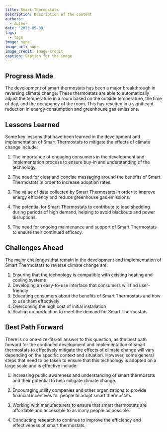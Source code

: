 ```yaml
---
title: Smart Thermostats
description: Description of the content
authors:
  - Author
date: '2023-05-30'
tags:
  - tags
image: none
image_url: none
image_credit: Image Credit
caption: Caption for the image
---
```


## Progress Made

The development of smart thermostats has been a major breakthrough in reversing climate change. These thermostats are able to automatically adjust the temperature in a room based on the outside temperature, the time of day, and the occupancy of the room. This has resulted in a significant reduction in energy consumption and greenhouse gas emissions.

## Lessons Learned

Some key lessons that have been learned in the development and implementation of Smart Thermostats to mitigate the effects of climate change include:

1. The importance of engaging consumers in the development and implementation process to ensure buy-in and understanding of the technology.

2. The need for clear and concise messaging around the benefits of Smart Thermostats in order to increase adoption rates.

3. The value of data collected by Smart Thermostats in order to improve energy efficiency and reduce greenhouse gas emissions.

4. The potential for Smart Thermostats to contribute to load shedding during periods of high demand, helping to avoid blackouts and power disruptions.

5. The need for ongoing maintenance and support of Smart Thermostats to ensure their continued efficacy.

## Challenges Ahead

The major challenges that remain in the development and implementation of Smart Thermostats to reverse climate change are:

1. Ensuring that the technology is compatible with existing heating and cooling systems
2. Developing an easy-to-use interface that consumers will find user-friendly
3. Educating consumers about the benefits of Smart Thermostats and how to use them effectively
4. Overcoming the high cost of initial installation
5. Scaling up production to meet the demand for Smart Thermostats

## Best Path Forward

There is no one-size-fits-all answer to this question, as the best path forward for the continued development and implementation of smart thermostats to effectively mitigate the effects of climate change will vary depending on the specific context and situation. However, some general steps that need to be taken to ensure that this technology is adopted on a large scale and is effective include:

1. Increasing public awareness and understanding of smart thermostats and their potential to help mitigate climate change.

2. Encouraging utility companies and other organizations to provide financial incentives for people to adopt smart thermostats.

3. Working with manufacturers to ensure that smart thermostats are affordable and accessible to as many people as possible.

4. Conducting research to continue to improve the efficiency and effectiveness of smart thermostats.
